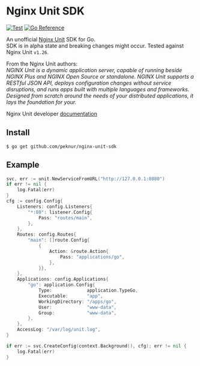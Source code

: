 # Nginx Unit SDK
[![Test](https://github.com/peknur/nginx-unit-sdk/actions/workflows/test.yml/badge.svg)](https://github.com/peknur/nginx-unit-sdk/actions/workflows/test.yml)
[![Go Reference](https://pkg.go.dev/badge/github.com/peknur/nginx-unit-sdk/unit.svg)](https://pkg.go.dev/github.com/peknur/nginx-unit-sdk/unit)

An unofficial [Nginx Unit](https://www.nginx.com/products/nginx-unit/) SDK for Go.  
SDK is in alpha state and breaking changes might occur. Tested against Nginx Unit `v1.26`.

From the Nginx Unit authors:  
*NGINX Unit is a dynamic application server, capable of running beside NGINX Plus and NGINX Open Source or standalone. NGINX Unit supports a RESTful JSON API, deploys configuration changes without service disruptions, and runs apps built with multiple languages and frameworks. Designed from scratch around the needs of your distributed applications, it lays the foundation for your.*

Nginx Unit developer [documentation](https://unit.nginx.org/)

## Install
```
$ go get github.com/peknur/nginx-unit-sdk
```
## Example

```go
svc, err := unit.NewServiceFromURL("http://127.0.0.1:8080")
if err != nil {
	log.Fatal(err)
}
cfg := config.Config{
	Listeners: config.Listeners{
		"*:80": listener.Config{
			Pass: "routes/main",
		},
	},
	Routes: config.Routes{
		"main": []route.Config{
			{
				Action: &route.Action{
					Pass: "applications/go",
				},
			}},
	},
	Applications: config.Applications{
		"go": application.Config{
			Type:             application.TypeGo,
			Executable:       "app",
			WorkingDirectory: "/apps/go",
			User:             "www-data",
			Group:            "www-data",
		},
	},
	AccessLog: "/var/log/unit.log",
}

if err := svc.CreateConfig(context.Background(), cfg); err != nil {
	log.Fatal(err)
}
```
